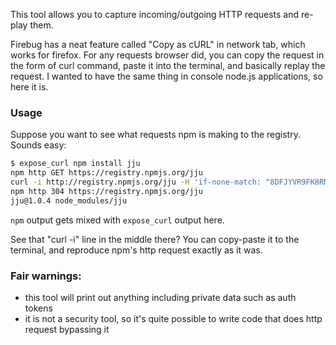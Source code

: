 This tool allows you to capture incoming/outgoing HTTP requests and re-play them.

Firebug has a neat feature called "Copy as cURL" in network tab, which works for firefox. For any requests browser did, you can copy the request in the form of curl command, paste it into the terminal, and basically replay the request. I wanted to have the same thing in console node.js applications, so here it is.

### Usage

Suppose you want to see what requests npm is making to the registry. Sounds easy:

```sh
$ expose_curl npm install jju
npm http GET https://registry.npmjs.org/jju
curl -i http://registry.npmjs.org/jju -H 'if-none-match: "8DFJYVR9FK8RMM0HYSP9WY7X3"' -H 'npm-session: 81b70fd2abf3f2e8' -H 'version: 2.0.0-alpha-5' -H 'referer: install jju' -H 'accept: application/json' -H 'accept-encoding: gzip' -H 'user-agent: npm/2.0.0-alpha-5 node/v0.10.25 linux x64' -H 'host: registry.npmjs.org'
npm http 304 https://registry.npmjs.org/jju
jju@1.0.4 node_modules/jju
```

`npm` output gets mixed with `expose_curl` output here.

See that "curl -i" line in the middle there? You can copy-paste it to the terminal, and reproduce npm's http request exactly as it was.

### Fair warnings:

 - this tool will print out anything including private data such as auth tokens
 - it is not a security tool, so it's quite possible to write code that does http request bypassing it

